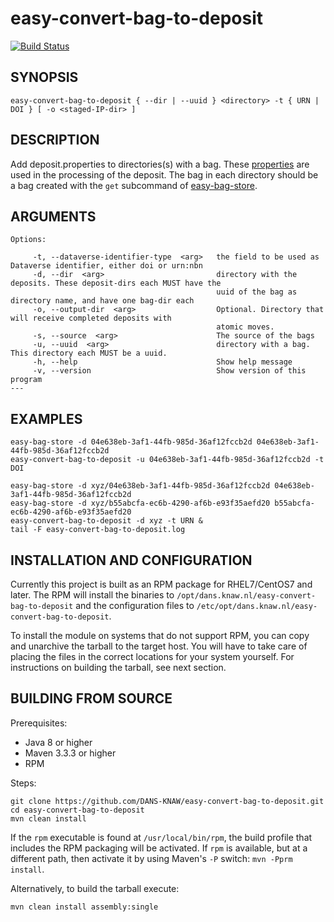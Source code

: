 easy-convert-bag-to-deposit
===========
[![Build Status](https://travis-ci.org/DANS-KNAW/easy-convert-bag-to-deposit.png?branch=master)](https://travis-ci.org/DANS-KNAW/easy-convert-bag-to-deposit)


SYNOPSIS
--------

    easy-convert-bag-to-deposit { --dir | --uuid } <directory> -t { URN | DOI } [ -o <staged-IP-dir> ]

DESCRIPTION
-----------

Add deposit.properties to directories(s) with a bag.
These [properties](depositproperties.md) are used in the processing of the deposit.
The bag in each directory should be a bag created with the `get` 
subcommand of [easy-bag-store](https://dans-knaw.github.io/easy-bag-store/).


ARGUMENTS
---------

    Options:

         -t, --dataverse-identifier-type  <arg>   the field to be used as Dataverse identifier, either doi or urn:nbn
         -d, --dir  <arg>                         directory with the deposits. These deposit-dirs each MUST have the
                                                  uuid of the bag as directory name, and have one bag-dir each
         -o, --output-dir  <arg>                  Optional. Directory that will receive completed deposits with
                                                  atomic moves.
         -s, --source  <arg>                      The source of the bags
         -u, --uuid  <arg>                        directory with a bag. This directory each MUST be a uuid.
         -h, --help                               Show help message
         -v, --version                            Show version of this program
    ---

EXAMPLES
--------

    easy-bag-store -d 04e638eb-3af1-44fb-985d-36af12fccb2d 04e638eb-3af1-44fb-985d-36af12fccb2d
    easy-convert-bag-to-deposit -u 04e638eb-3af1-44fb-985d-36af12fccb2d -t DOI

    easy-bag-store -d xyz/04e638eb-3af1-44fb-985d-36af12fccb2d 04e638eb-3af1-44fb-985d-36af12fccb2d
    easy-bag-store -d xyz/b55abcfa-ec6b-4290-af6b-e93f35aefd20 b55abcfa-ec6b-4290-af6b-e93f35aefd20
    easy-convert-bag-to-deposit -d xyz -t URN &
    tail -F easy-convert-bag-to-deposit.log

INSTALLATION AND CONFIGURATION
------------------------------
Currently this project is built as an RPM package for RHEL7/CentOS7 and later. The RPM will install the binaries to
`/opt/dans.knaw.nl/easy-convert-bag-to-deposit` and the configuration files to `/etc/opt/dans.knaw.nl/easy-convert-bag-to-deposit`. 

To install the module on systems that do not support RPM, you can copy and unarchive the tarball to the target host.
You will have to take care of placing the files in the correct locations for your system yourself. For instructions
on building the tarball, see next section.

BUILDING FROM SOURCE
--------------------
Prerequisites:

* Java 8 or higher
* Maven 3.3.3 or higher
* RPM

Steps:
    
    git clone https://github.com/DANS-KNAW/easy-convert-bag-to-deposit.git
    cd easy-convert-bag-to-deposit 
    mvn clean install

If the `rpm` executable is found at `/usr/local/bin/rpm`, the build profile that includes the RPM 
packaging will be activated. If `rpm` is available, but at a different path, then activate it by using
Maven's `-P` switch: `mvn -Pprm install`.

Alternatively, to build the tarball execute:

    mvn clean install assembly:single
